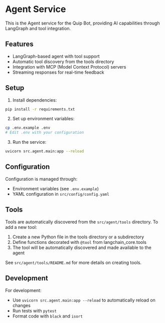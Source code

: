 # Agent Service

This is the Agent service for the Quip Bot, providing AI capabilities through LangGraph and tool integration.

## Features

- LangGraph-based agent with tool support
- Automatic tool discovery from the tools directory
- Integration with MCP (Model Context Protocol) servers
- Streaming responses for real-time feedback

## Setup

1. Install dependencies:
```bash
pip install -r requirements.txt
```

2. Set up environment variables:
```bash
cp .env.example .env
# Edit .env with your configuration
```

3. Run the service:
```bash
uvicorn src.agent.main:app --reload
```

## Configuration

Configuration is managed through:
- Environment variables (see `.env.example`)
- YAML configuration in `src/config/config.yaml`

## Tools

Tools are automatically discovered from the `src/agent/tools` directory. To add a new tool:

1. Create a new Python file in the tools directory or a subdirectory
2. Define functions decorated with `@tool` from langchain_core.tools
3. The tool will be automatically discovered and made available to the agent

See `src/agent/tools/README.md` for more details on creating tools.

## Development

For development:
- Use `uvicorn src.agent.main:app --reload` to automatically reload on changes
- Run tests with `pytest`
- Format code with `black` and `isort`